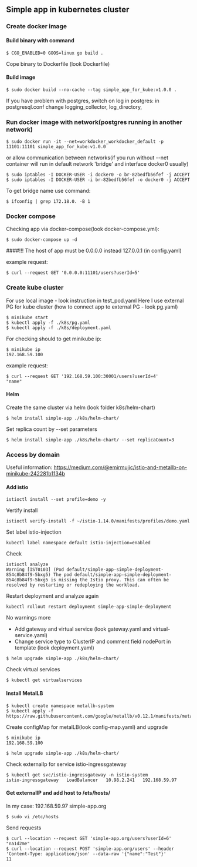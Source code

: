 ## Simple app in kubernetes cluster

### Create docker image

#### Build binary with command

```
$ CGO_ENABLED=0 GOOS=linux go build .
``` 

Cope binary to Dockerfile (look Dockerfile)

#### Build image
```
$ sudo docker build --no-cache --tag simple_app_for_kube:v1.0.0 .
```

If you have problem with postgres, switch on log in postgres: 
in postgresql.conf change logging_collector, log_directory, 

### Run docker image with network(postgres running in another network)
```
$ sudo docker run -it --net=workdocker_workdocker_default -p 11101:11101 simple_app_for_kube:v1.0.0
```

or allow communication between networks(if you run without --net container will run in default network 'bridge' and interface docker0 usually)
```
$ sudo iptables -I DOCKER-USER -i docker0 -o br-82bedfb56fef -j ACCEPT
$ sudo iptables -I DOCKER-USER -i br-82bedfb56fef -o docker0 -j ACCEPT
```

To get bridge name use command:
```
$ ifconfig | grep 172.18.0. -B 1
```

### Docker compose
Checking app via docker-compose(look docker-compose.yml):
```
$ sudo docker-compose up -d
```
####!!! The host of app must be 0.0.0.0 instead 127.0.0.1 (in config.yaml)

example request: 
```
$ curl --request GET '0.0.0.0:11101/users?userId=5'
```

### Create kube cluster 
For use local image - look instruction in test_pod.yaml
Here I use external PG for kube cluster (how to connect app to external PG - look pg.yaml)
```
$ minikube start
$ kubectl apply -f ./k8s/pg.yaml
$ kubectl apply -f ./k8s/deployment.yaml
```
For checking should to get minikube ip:
```
$ minikube ip
192.168.59.100
```
example request:
```
$ curl --request GET '192.168.59.100:30001/users?userId=4'
"name"
```
#### Helm
Create the same cluster via helm (look folder k8s/helm-chart)
```
$ helm install simple-app ./k8s/helm-chart/
```
Set replica count by --set parameters
```
$ helm install simple-app ./k8s/helm-chart/ --set replicaCount=3
```

### Access by domain
Useful information: https://medium.com/@emirmujic/istio-and-metallb-on-minikube-242281b1134b

#### Add istio
```
istioctl install --set profile=demo -y
```
Vertify install
```
istioctl verify-install -f ~/istio-1.14.0/manifests/profiles/demo.yaml
```
Set label istio-injection
```
kubectl label namespace default istio-injection=enabled
```

Check
```
istioctl analyze
Warning [IST0103] (Pod default/simple-app-simple-deployment-854c8b84f9-5bxg5) The pod default/simple-app-simple-deployment-854c8b84f9-5bxg5 is missing the Istio proxy. This can often be resolved by restarting or redeploying the workload.
```

Restart deployment and analyze again
```
kubectl rollout restart deployment simple-app-simple-deployment
```
No warnings more

- Add gateway and virtual service (look gateway.yaml and virtual-service.yaml)
- Change service type to ClusterIP and comment field nodePort in template (look deployment.yaml)
```
$ helm upgrade simple-app ./k8s/helm-chart/
```

Check virtual services
```
$ kubectl get virtualservices
```

#### Install MetalLB
```
$ kubectl create namespace metallb-system
$ kubectl apply -f https://raw.githubusercontent.com/google/metallb/v0.12.1/manifests/metallb.yaml
```
Create configMap for metalLB(look config-map.yaml) and upgrade
```
$ minikube ip
192.168.59.100

$ helm upgrade simple-app ./k8s/helm-chart/
```

Check externalIp for service istio-ingressgateway 
```
$ kubectl get svc/istio-ingressgateway -n istio-system
istio-ingressgateway   LoadBalancer   10.98.2.241   192.168.59.97 
```

#### Get externalIP and add host to /ets/hosts/ 
In my case: 192.168.59.97 simple-app.org
```
$ sudo vi /etc/hosts
```

Send requests
```
$ curl --location --request GET 'simple-app.org/users?userId=6'
"na1d2me"
$ curl --location --request POST 'simple-app.org/users' --header 'Content-Type: application/json' --data-raw '{"name":"Test"}'
11
```